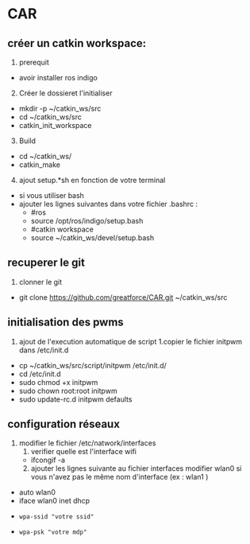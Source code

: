 # CAR

## créer un catkin workspace:
1. prerequit 
 * avoir installer ros indigo
2. Créer le dossieret l'initialiser
 * mkdir -p ~/catkin_ws/src
 * cd ~/catkin_ws/src
 * catkin_init_workspace
3. Build 
 * cd ~/catkin_ws/
 * catkin_make
4. ajout setup.*sh en fonction de votre terminal
 * si vous utiliser bash
 * ajouter les lignes suivantes dans votre fichier .bashrc : 
    * #ros
    * source /opt/ros/indigo/setup.bash
    * #catkin workspace
    * source ~/catkin_ws/devel/setup.bash
 
## recuperer le git 
 1. clonner le git
  * git clone https://github.com/greatforce/CAR.git ~/catkin_ws/src
 
## initialisation des pwms
 1. ajout de l'execution automatique de script 
  1.copier le fichier initpwm dans /etc/init.d
  * cp ~/catkin_ws/src/script/initpwm /etc/init.d/
  * cd /etc/init.d
  * sudo chmod +x initpwm
  * sudo chown root:root initpwm
  * sudo update-rc.d initpwm defaults
 
## configuration réseaux
   1. modifier le fichier /etc/natwork/interfaces
      1. verifier quelle est l'interface wifi
      * ifcongif -a
      2. ajouter les lignes suivante au fichier interfaces modifier wlan0 si vous n'avez pas le même nom d'interface (ex : wlan1 )
   * auto wlan0
   * iface wlan0 inet dhcp
   *     wpa-ssid "votre ssid"
   *     wpa-psk "votre mdp"
  
